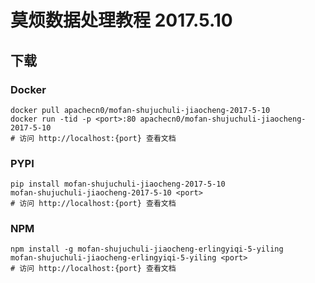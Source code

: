 # 莫烦数据处理教程 2017.5.10

## 下载

### Docker

```
docker pull apachecn0/mofan-shujuchuli-jiaocheng-2017-5-10
docker run -tid -p <port>:80 apachecn0/mofan-shujuchuli-jiaocheng-2017-5-10
# 访问 http://localhost:{port} 查看文档
```

### PYPI

```
pip install mofan-shujuchuli-jiaocheng-2017-5-10
mofan-shujuchuli-jiaocheng-2017-5-10 <port>
# 访问 http://localhost:{port} 查看文档
```

### NPM

```
npm install -g mofan-shujuchuli-jiaocheng-erlingyiqi-5-yiling
mofan-shujuchuli-jiaocheng-erlingyiqi-5-yiling <port>
# 访问 http://localhost:{port} 查看文档
```